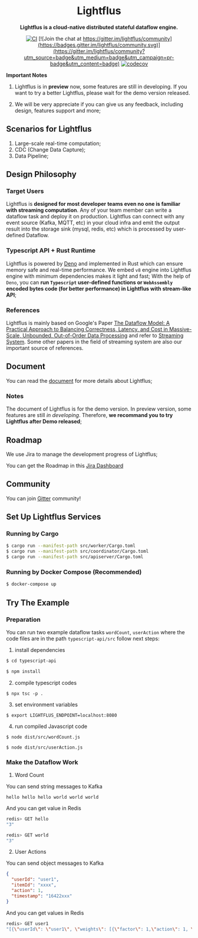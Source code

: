 <div align="center">
  <h1>Lightflus</h1>
  <p>
    <strong>Lightflus is a cloud-native distributed stateful dataflow engine. </strong>
  </p>
  <p>

[![CI](https://github.com/Lady-Summer/lightflus-runtime/actions/workflows/workflow.yml/badge.svg)](https://github.com/Lady-Summer/lightflus-runtime/actions/workflows/workflow.yml) [![Join the chat at https://gitter.im/lightflus/community](https://badges.gitter.im/lightflus/community.svg)](https://gitter.im/lightflus/community?utm_source=badge&utm_medium=badge&utm_campaign=pr-badge&utm_content=badge)
[![codecov](https://codecov.io/gh/JasonThon/lightflus/branch/master/graph/badge.svg?token=7Y1MMDWNG5)](https://codecov.io/gh/JasonThon/lightflus)
</p>
</div>

**Important Notes**

1. Lightflus is in **preview** now, some features are still in developing. If you want to try a better Lightflus, please wait for the demo version released.

2. We will be very appreciate if you can give us any feedback, including design, features support and more;


## Scenarios for Lightflus

1. Large-scale real-time computation;
2. CDC (Change Data Capture);
3. Data Pipeline;


## Design Philosophy

### Target Users

Lightflus is **designed for most developer teams even no one is familiar with streaming computation**. Any of your team member can write a dataflow task and deploy it on production. Lightflus can connect with any event source (Kafka, MQTT, etc) in your cloud infra and emit the output result into the storage sink (mysql, redis, etc) which is processed by user-defined Dataflow. 


### Typescript API + Rust Runtime

Lightflus is powered by [Deno](https://github.com/denoland/deno) and implemented in Rust which can ensure memory safe and real-time performance. We embed `v8` engine into Lightflus engine with minimum dependencies makes it light and fast; With the help of `Deno`, you can **run `Typescript` user-defined functions or `WebAssembly` encoded bytes code (for better performance) in Lightflus with stream-like API**; 

### References

Lightflus is mainly based on Google's Paper [The Dataflow Model: A Practical Approach to Balancing Correctness, Latency, and Cost in Massive-Scale, Unbounded, Out-of-Order Data Processing](https://research.google/pubs/pub43864/) and refer to [Streaming System](https://www.oreilly.com/library/view/streaming-systems/9781491983867/). Some other papers in the field of streaming system are also our important source of references. 


## Document
You can read the [document](https://humorous-bream-e48.notion.site/Lightflus-Document-217eedc73610413ba2a4f0c374d66c77) for more details about Lightflus;

### Notes

The document of Lightflus is for the demo version. In preview version, some features are still *in developing*. Therefore, **we recommand you to try Lightflus after Demo released**;


## Roadmap

We use Jira to manage the development progress of Lightflus;

You can get the Roadmap in this [Jira Dashboard](https://lightflus.atlassian.net/jira/software/c/projects/LIG/boards/1/roadmap?shared=&atlOrigin=eyJpIjoiOWJhOTRiOGNkZTBlNDY5OWFkZWU4ZGQxYjRkYTg3MTkiLCJwIjoiaiJ9)

## Community

You can join [Gitter](https://gitter.im/lightflus/community) community!


## Set Up Lightflus Services

### Running by Cargo

```bash
$ cargo run --manifest-path src/worker/Cargo.toml
$ cargo run --manifest-path src/coordinator/Cargo.toml
$ cargo run --manifest-path src/apiserver/Cargo.toml
```

### Running by Docker Compose (**Recommended**)

```bash
$ docker-compose up
```

## Try The Example

### Preparation

You can run two example dataflow tasks `wordCount`, `userAction` where the code files are in the path `typescript-api/src` follow next steps:

1. install dependencies

```bash
$ cd typescript-api

$ npm install
```

2. compile typescript codes

```shell
$ npx tsc -p .
```

3. set environment variables

```shell
$ export LIGHTFLUS_ENDPOINT=localhost:8080
```

4. run compiled Javascript code

```shell
$ node dist/src/wordCount.js

$ node dist/src/userAction.js
```

### Make the Dataflow Work


1. Word Count

You can send string messages to Kafka

```text
hello hello hello world world world
```

And you can get value in Redis

```bash
redis> GET hello
"3"

redis> GET world
"3"
```

2. User Actions

You can send object messages to Kafka

```json
{
  "userId": "user1",
  "itemId": "xxxx",
  "action": 1,
  "timestamp": "16422xxx"
}
```

And you can get values in Redis

```bash
redis> GET user1
"[{\"userId\": \"user1\", \"weights\": [{\"factor\": 1,\"action\": 1, \"itemId\": \"xxxx\", \"timestamp\": \"16422xxx\"}]}]"
```